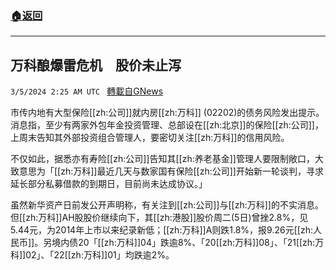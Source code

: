 ###  [:house:返回](README.md)
---


## 万科酿爆雷危机　股价未止泻
`3/5/2024 2:25 AM UTC ` [轉載自GNews](https://gnews.org/articles/2365470)

市传内地有大型保险[[zh:公司]]就内房[[zh:万科]] (02202)的债务风险发出提示。消息指，至少有两家外包年金投资管理、总部设在[[zh:北京]]的保险[[zh:公司]]，上周末告知其外部投资组合管理人，要密切关注[[zh:万科]]的信用风险。

不仅如此，据悉亦有寿险[[zh:公司]]告知其[[zh:养老基金]]管理人要限制敞口，大致意思为「[[zh:万科]]最近几天与数家国有保险[[zh:公司]]开始新一轮谈判，寻求延长部分私募借款的到期日，目前尚未达成协议。」

虽然新华资产日前发公开声明称，有关注到[[zh:公司]]与[[zh:万科]]的不实消息。但[[zh:万科]]AH股股价继续向下，其[[zh:港股]]股价周二(5日)曾挫2.8%，见5.44元，为2014年上市以来纪录新低；[[zh:万科]]A则跌1.8%，报9.26元[[zh:人民币]]。另境内债20「[[zh:万科]]04」跌逾8%、「20[[zh:万科]]08」、「21[[zh:万科]]02」、「22[[zh:万科]]01」均跌逾2%。
